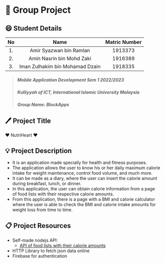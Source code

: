 # 📝 Group Project

## :smile: Student Details

| No    | Name                            | Matric Number |
| :---: | :----:                          | :---:         |
| 1.    | Amir Syazwan bin Ramlan         | 1913373       |
| 2.    | Amin Nasrin bin Mohd Zaki       | 1916389       |
| 3.    | Iman Zulhakim bin Mohamad Dzain | 1918335       |

>##### Mobile Application Development Sem 1 2022/2023
>##### Kulliyyah of ICT, International Islamic University Malaysia
>##### Group Name: BlockApps

## :pen: Project Title

:heart: NutriHeart :heart:

## :bulb: Project Description

- It is an application made specially for health and fitness purposes.
- The application allows the user to know his or her daily maximum calorie intake for weight maintenance, control food volume, and much more.
- It can be made as a diary, where the user can insert the calorie amount during breakfast, lunch, or dinner.
- In this application, the user can obtain calorie information from a page of food lists with their respective calorie amounts.
- From this application, there is a page with a BMI and calorie calculator where the user is able to check the BMI and calorie intake amounts for weight loss from time to time.

## :clipboard: Project Resources
- Self-made nodejs API:
  - [API of food lists with their calorie amounts](https://cajuon.github.io/data/fooditems.json)
- HTTP Library to fetch json data online
- Firebase for authentication
